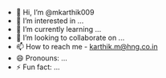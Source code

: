 - 👋 Hi, I’m @mkarthik009
- 👀 I’m interested in ...
- 🌱 I’m currently learning ...
- 💞️ I’m looking to collaborate on ...
- 📫 How to reach me - karthik.m@hng.co.in
- 😄 Pronouns: ...
- ⚡ Fun fact: ...

<!---
mkarthik009/mkarthik009 is a ✨ special ✨ repository because its `README.md` (this file) appears on your GitHub profile.
You can click the Preview link to take a look at your changes.
--->
